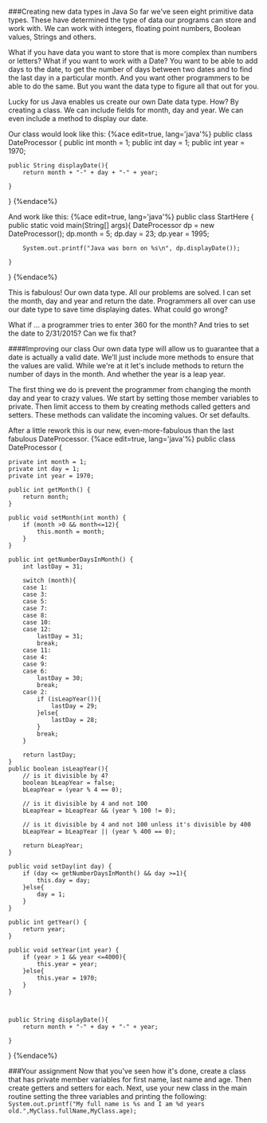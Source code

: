 ###Creating new data types in Java
So far we've seen eight primitive data types. These have determined the type of data our programs can store and work with. We can work with integers, floating point numbers, Boolean values, Strings and others. 

What if you have data you want to store that is more complex than numbers or letters? What if you want to work with a Date? You want to be able to add days to the date, to get the number of days between two dates and to find the last day in a particular month. And you want other programmers to be able to do the same. But you want the data type to figure all that out for you.

Lucky for us Java enables us create our own Date data type. How? By creating a class. We can include fields for month, day and year. We can even include a method to display our date.

Our class would look like this:
{%ace edit=true, lang='java'%}
public class DateProcessor {
	public int month = 1;
	public int day = 1;
	public int year = 1970;
	
	public String displayDate(){
		return month + "-" + day + "-" + year;
				
	}
}
{%endace%}

And work like this:
{%ace edit=true, lang='java'%}
public class StartHere {
	public static void main(String[] args){
		DateProcessor dp = new DateProcessor();
		dp.month = 5;
		dp.day = 23;
		dp.year = 1995;
		
		System.out.printf("Java was born on %s\n", dp.displayDate());
				
	}

}
{%endace%}

This is fabulous! Our own data type. All our problems are solved. I can set the month, day and year and return the date. Programmers all over can use our date type to save time displaying dates. What could go wrong?

What if ... a programmer tries to enter 360 for the month? And tries to set the date to 2/31/2015? Can we fix that?

####Improving our class
Our own data type will allow us to guarantee that a date is actually a valid date. We’ll just include more methods to ensure that the values are valid. While we're at it let's include methods to return the number of days in the month. And whether the year is a leap year.

The first thing we do is prevent the programmer from changing the month day and year to crazy values. We start by setting those member variables to private. Then limit access to them by creating methods called getters and setters. These methods can validate the incoming values. Or set defaults.

After a little rework this is our new, even-more-fabulous than the last fabulous DateProcessor.
{%ace edit=true, lang='java'%}
public class DateProcessor {

	private int month = 1;
	private int day = 1;
	private int year = 1970;
	
	public int getMonth() {
		return month;
	}

	public void setMonth(int month) {
		if (month >0 && month<=12){
		    this.month = month;
		}
	}

	public int getNumberDaysInMonth() {
		int lastDay = 31;
		
		switch (month){
		case 1:
		case 3:
		case 5:
		case 7:
		case 8:
		case 10:
		case 12:
			lastDay = 31;
			break;
		case 11:
		case 4:
		case 9:
		case 6:	
			lastDay = 30;
			break;
		case 2:	
			if (isLeapYear()){
				lastDay = 29;
			}else{
				lastDay = 28;
			}
			break;
		}
		
		return lastDay;
	}
	public boolean isLeapYear(){
        // is it divisible by 4?
        boolean bLeapYear = false;
        bLeapYear = (year % 4 == 0);

        // is it divisible by 4 and not 100
        bLeapYear = bLeapYear && (year % 100 != 0);

        // is it divisible by 4 and not 100 unless it's divisible by 400
        bLeapYear = bLeapYear || (year % 400 == 0);
        
        return bLeapYear;
	}

	public void setDay(int day) {
		if (day <= getNumberDaysInMonth() && day >=1){
		    this.day = day;
		}else{
			day = 1;
		}
	}

	public int getYear() {
		return year;
	}

	public void setYear(int year) {
		if (year > 1 && year <=4000){
			this.year = year;
		}else{
			this.year = 1970;
		}
	}


	
	public String displayDate(){
		return month + "-" + day + "-" + year;
				
	}
	
}
{%endace%}


###Your assignment
Now that you've seen how it's done, create a class that has private member variables for first name, last name and age. Then create getters and setters for each. Next, use your new class in the main routine setting the three variables and printing the following:
```System.out.printf("My full name is %s and I am %d years old.",MyClass.fullName,MyClass.age);```


